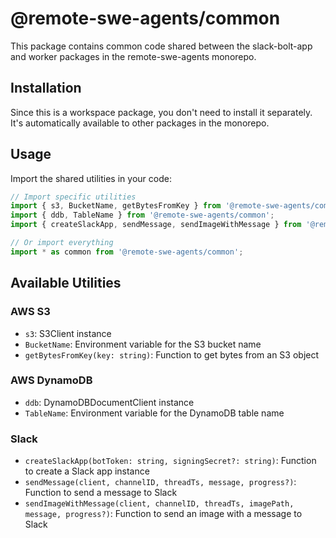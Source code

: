 # @remote-swe-agents/common

This package contains common code shared between the slack-bolt-app and worker packages in the remote-swe-agents monorepo.

## Installation

Since this is a workspace package, you don't need to install it separately. It's automatically available to other packages in the monorepo.

## Usage

Import the shared utilities in your code:

```typescript
// Import specific utilities
import { s3, BucketName, getBytesFromKey } from '@remote-swe-agents/common';
import { ddb, TableName } from '@remote-swe-agents/common';
import { createSlackApp, sendMessage, sendImageWithMessage } from '@remote-swe-agents/common';

// Or import everything
import * as common from '@remote-swe-agents/common';
```

## Available Utilities

### AWS S3

- `s3`: S3Client instance
- `BucketName`: Environment variable for the S3 bucket name
- `getBytesFromKey(key: string)`: Function to get bytes from an S3 object

### AWS DynamoDB

- `ddb`: DynamoDBDocumentClient instance
- `TableName`: Environment variable for the DynamoDB table name

### Slack

- `createSlackApp(botToken: string, signingSecret?: string)`: Function to create a Slack app instance
- `sendMessage(client, channelID, threadTs, message, progress?)`: Function to send a message to Slack
- `sendImageWithMessage(client, channelID, threadTs, imagePath, message, progress?)`: Function to send an image with a message to Slack
